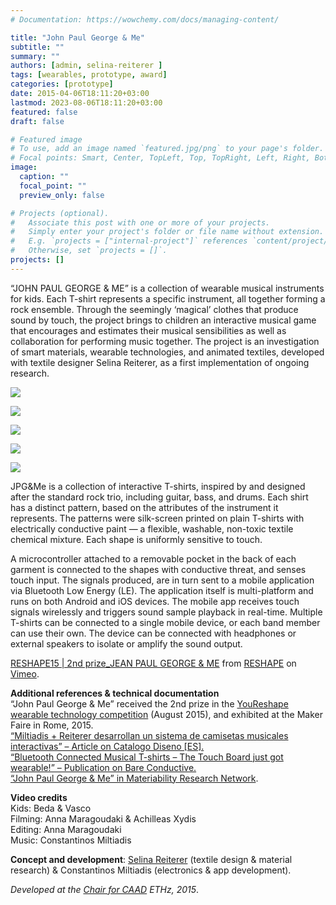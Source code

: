 ```yaml
---
# Documentation: https://wowchemy.com/docs/managing-content/

title: "John Paul George & Me"
subtitle: ""
summary: ""
authors: [admin, selina-reiterer ]
tags: [wearables, prototype, award]
categories: [prototype]
date: 2015-04-06T18:11:20+03:00
lastmod: 2023-08-06T18:11:20+03:00
featured: false
draft: false

# Featured image
# To use, add an image named `featured.jpg/png` to your page's folder.
# Focal points: Smart, Center, TopLeft, Top, TopRight, Left, Right, BottomLeft, Bottom, BottomRight.
image:
  caption: ""
  focal_point: ""
  preview_only: false

# Projects (optional).
#   Associate this post with one or more of your projects.
#   Simply enter your project's folder or file name without extension.
#   E.g. `projects = ["internal-project"]` references `content/project/deep-learning/index.md`.
#   Otherwise, set `projects = []`.
projects: []
---
```



“JOHN PAUL GEORGE & ME” is a collection of wearable musical instruments for kids. Each T-shirt represents a specific instrument, all together forming a rock ensemble. Through the seemingly ‘magical’ clothes that produce sound by touch, the project brings to children an interactive musical game that encourages and estimates their musical sensibilities as well as collaboration for performing music together. The project is an investigation of smart materials, wearable technologies, and animated textiles, developed with textile designer Selina Reiterer, as a first implementation of ongoing research.

[![](http://studioany.com/wp-content/uploads/2015/12/kids01-900x600.jpg)](http://studioany.com/projects/john-paul-george-me/none)

[![](http://studioany.com/wp-content/uploads/2016/01/tshirt-logo-09-900x600.png)](http://studioany.com/projects/john-paul-george-me/none)

[![](http://studioany.com/wp-content/uploads/2015/12/kids06-900x600.jpg)](http://studioany.com/projects/john-paul-george-me/none)

[![](http://studioany.com/wp-content/uploads/2015/12/2_a-900x600.jpg)](http://studioany.com/projects/john-paul-george-me/none)

[![](http://studioany.com/wp-content/uploads/2015/12/tools01-900x600.jpg)](http://studioany.com/projects/john-paul-george-me/none)

JPG&Me is a collection of interactive T-shirts, inspired by and designed after the standard rock trio, including guitar, bass, and drums. Each shirt has a distinct pattern, based on the attributes of the instrument it represents. The patterns were silk-screen printed on plain T-shirts with electrically conductive paint — a flexible, washable, non-toxic textile chemical mixture. Each shape is uniformly sensitive to touch.

A microcontroller attached to a removable pocket in the back of each garment is connected to the shapes with conductive threat, and senses touch input. The signals produced, are in turn sent to a mobile application via Bluetooth Low Energy (LE). The application itself is multi-platform and runs on both Android and iOS devices. The mobile app receives touch signals wirelessly and triggers sound sample playback in real-time. Multiple T-shirts can be connected to a single mobile device, or each band member can use their own. The device can be connected with headphones or external speakers to isolate or amplify the sound output.

[RESHAPE15 | 2nd prize_JEAN PAUL GEORGE & ME](https://vimeo.com/132808247) from [RESHAPE](https://vimeo.com/user38300143) on [Vimeo](https://vimeo.com).

**Additional references & technical documentation**  
“John Paul George & Me” received the 2nd prize in the [YouReshape wearable technology competition](https://web.archive.org/web/20160323144253/http://www.youreshape.com/entries/) (August 2015), and exhibited at the Maker Faire in Rome, 2015.  
[“Miltiadis + Reiterer desarrollan un sistema de camisetas musicales interactivas” – Article on Catalogo Diseno [ES].](http://www.catalogodiseno.com/2016/01/10/john-paul-george-me/)[  
](http://www.catalogodiseno.com/2016/01/10/john-paul-george-me/)[“Bluetooth Connected Musical T-shirts – The Touch Board just got wearable!” – Publication on Bare Conductive.  
](http://www.bareconductive.com/make/bluetooth-connected-musical-t-shirts/)[“John Paul George & Me” in Materiability Research Network](http://materiability.com/john-paul-george-me/).

**Video credits**  
Kids: Beda & Vasco  
Filming: Anna Maragoudaki & Achilleas Xydis  
Editing: Anna Maragoudaki  
Music: Constantinos Miltiadis

**Concept and development**: [Selina Reiterer](http://www.selinareiterer.com) (textile design & material research) & Constantinos Miltiadis (electronics & app development).

_Developed at the [Chair for CAAD](http://caad.ethz.ch/) ETHz, 2015_.